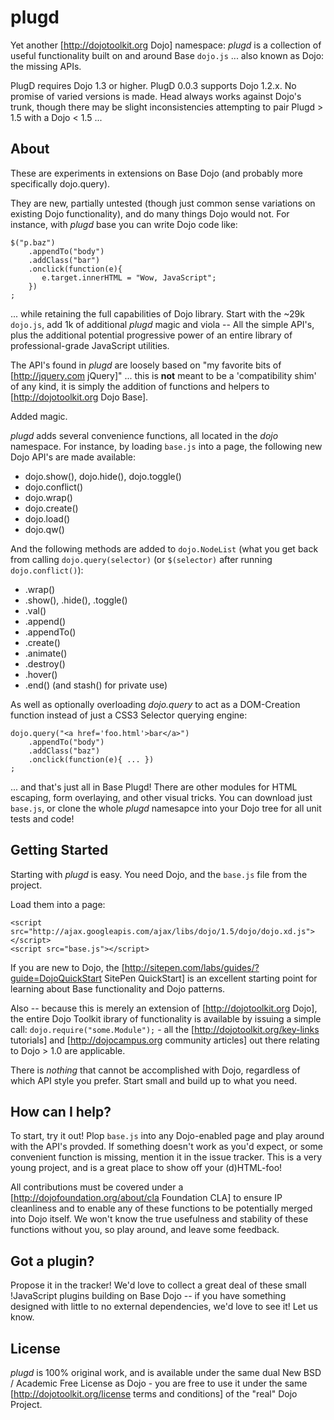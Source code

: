 # plugd

Yet another [http://dojotoolkit.org Dojo] namespace: _plugd_ is a collection of useful functionality built on and 
around Base `dojo.js` ... also known as Dojo: the missing APIs. 

PlugD requires Dojo 1.3 or higher. PlugD 0.0.3 supports Dojo 1.2.x. No promise of varied versions is made. Head always works against 
Dojo's trunk, though there may be slight inconsistencies attempting to pair Plugd > 1.5 with a Dojo < 1.5 ...
 
## About

These are experiments in extensions on Base Dojo (and probably more specifically dojo.query). 

They are new, partially untested (though just common sense variations on existing Dojo functionality), and do many things 
Dojo would not. For instance, with _plugd_ base you can write Dojo code like:

    $("p.baz")
        .appendTo("body")
        .addClass("bar")
        .onclick(function(e){
           e.target.innerHTML = "Wow, JavaScript"; 
        })
    ;

... while retaining the full capabilities of Dojo library. Start with the ~29k `dojo.js`, add 1k of additional 
_plugd_ magic and viola -- All the simple API's, plus the additional potential progressive power of an entire library of 
professional-grade JavaScript utilities. 

The API's found in _plugd_ are loosely based on "my favorite bits of [http://jquery.com jQuery]" ... this is **not** 
meant to be a 'compatibility shim' of any kind, it is simply the addition of functions and helpers to [http://dojotoolkit.org Dojo Base]. 

Added magic.

_plugd_ adds several convenience functions, all located in the _dojo_ namespace. For instance, by loading `base.js` into 
a page, the following new Dojo API's are made available:

  * dojo.show(), dojo.hide(), dojo.toggle()
  * dojo.conflict()
  * dojo.wrap()
  * dojo.create()
  * dojo.load()
  * dojo.qw()
 
And the following methods are added to `dojo.NodeList` (what you get back from calling `dojo.query(selector)` (or `$(selector)` after 
running `dojo.conflict()`):

  * .wrap()
  * .show(), .hide(), .toggle()
  * .val()
  * .append()
  * .appendTo()
  * .create()
  * .animate()
  * .destroy()
  * .hover()
  * .end() (and stash() for private use)

As well as optionally overloading _dojo.query_ to act as a DOM-Creation function instead of just a CSS3 Selector querying engine:

    dojo.query("<a href='foo.html'>bar</a>")
        .appendTo("body")
        .addClass("baz") 
        .onclick(function(e){ ... })
    ;

... and that's just all in Base Plugd! There are other modules for HTML escaping, form overlaying, 
and other visual tricks. You can download just `base.js`, or clone the whole _plugd_ namesapce into your Dojo 
tree for all unit tests and code!

## Getting Started

Starting with _plugd_ is easy. You need Dojo, and the `base.js` file from the project.

Load them into a page:

    <script src="http://ajax.googleapis.com/ajax/libs/dojo/1.5/dojo/dojo.xd.js"></script>
    <script src="base.js"></script>

If you are new to Dojo, the [http://sitepen.com/labs/guides/?guide=DojoQuickStart SitePen QuickStart] is an excellent 
starting point for learning about Base functionality and Dojo patterns. 

Also -- because this is merely an extension of [http://dojotoolkit.org Dojo], the entire Dojo Toolkit 
ibrary of functionality is available by issuing a simple call: `dojo.require("some.Module");` - all 
the [http://dojotoolkit.org/key-links tutorials] and [http://dojocampus.org community articles] out there 
relating to Dojo > 1.0 are applicable. 

There is *nothing* that cannot be accomplished with Dojo, regardless of which API style you prefer. Start small and build up 
to what you need. 

## How can I help?

To start, try it out! Plop `base.js` into any Dojo-enabled page and play around with the API's provded. If something doesn't 
work as you'd expect, or some convenient function is missing, mention it in the issue tracker. This is a very young project, 
and is a great place to show off your (d)HTML-foo! 

All contributions must be covered under a [http://dojofoundation.org/about/cla Foundation CLA] to ensure IP cleanliness 
and to enable any of these functions to be potentially merged into Dojo itself. We won't know the true usefulness and 
stability of these functions without you, so play around, and leave some feedback.

## Got a plugin?

Propose it in the tracker! We'd love to collect a great deal of these small !JavaScript plugins building on Base Dojo -- if 
you have something designed with little to no external dependencies, we'd love to see it! Let us know.

## License

_plugd_ is 100% original work, and is available under the same dual New BSD / Academic Free License as Dojo - you are free
to use it under the same [http://dojotoolkit.org/license terms and conditions] of the "real" Dojo Project. 
